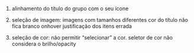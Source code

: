 1. alinhamento do título do grupo com o seu ícone

2. seleção de imagem:
	imagens com tamanhos diferentes
	cor do título não fica branco onhover
	justificação dos itens errada

3. seleção de cor:
	não permitir “selecionar” a cor.
	seletor de cor não considera o brilho/opacity


